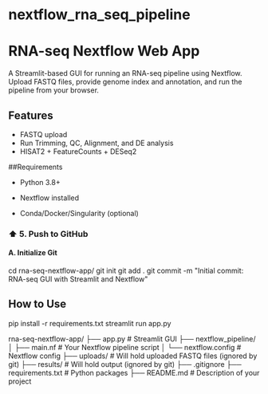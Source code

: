# nextflow_rna_seq_pipeline
# RNA-seq Nextflow Web App

A Streamlit-based GUI for running an RNA-seq pipeline using Nextflow. Upload FASTQ files, provide genome index and annotation, and run the pipeline from your browser.

## Features
- FASTQ upload
- Run Trimming, QC, Alignment, and DE analysis
- HISAT2 + FeatureCounts + DESeq2

##Requirements
- Python 3.8+

- Nextflow installed

- Conda/Docker/Singularity (optional)
  
### ⬆️ 5. Push to GitHub

#### A. Initialize Git
cd rna-seq-nextflow-app/
git init
git add .
git commit -m "Initial commit: RNA-seq GUI with Streamlit and Nextflow"



## How to Use
pip install -r requirements.txt
streamlit run app.py

rna-seq-nextflow-app/
├── app.py                        # Streamlit GUI
├── nextflow_pipeline/
│   ├── main.nf                   # Your Nextflow pipeline script
│   └── nextflow.config           # Nextflow config
├── uploads/                      # Will hold uploaded FASTQ files (ignored by git)
├── results/                      # Will hold output (ignored by git)
├── .gitignore
├── requirements.txt              # Python packages
├── README.md                     # Description of your project

